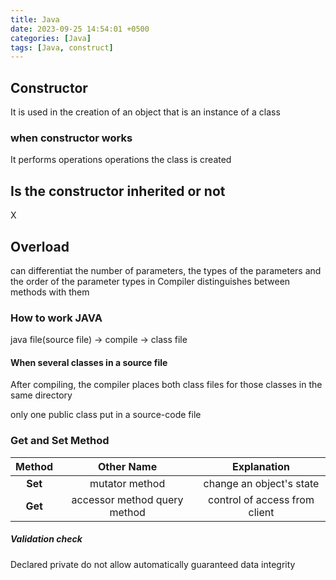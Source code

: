 ```yaml
---
title: Java
date: 2023-09-25 14:54:01 +0500
categories: [Java]
tags: [Java, construct]
---
```


## Constructor
It is used in the creation of an object that is an instance of a class

### when constructor works
It performs operations operations the class is created

## Is the constructor inherited or not
X

## Overload
can differentiat the number of parameters, the types of the parameters and the order of the parameter types in 
Compiler distinguishes between methods with them

### How to work JAVA
java file(source file) -> compile -> class file 

#### When several classes in a source file
After compiling, the compiler places both class files for those classes in the same directory

only one public class put in a source-code file

### Get and Set Method

| **Method** |        **Other Name**        |        **Explanation**        |
|:----------:|:----------------------------:|:-----------------------------:|
|   **Set**  | mutator method               | change an object's state      |
|   **Get**  | accessor method query method | control of access from client |


##### Validation check
Declared private do not allow automatically guaranteed data integrity

